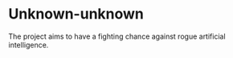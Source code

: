 # Unknown-unknown
The project aims to have a fighting chance against rogue artificial intelligence.
